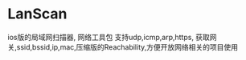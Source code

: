 LanScan
=======

ios版的局域网扫描器, 网络工具包 支持udp,icmp,arp,https, 获取网关,ssid,bssid,ip,mac,压缩版的Reachability,方便开放网络相关的项目使用
